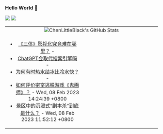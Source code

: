 ### Hello World 👋

[![](https://img.shields.io/badge/@ChenLittleBlack-1a6c81?style=flat&logo=java&logoColor=1a6c81&label=Java&colorA=ffffff)](https://www.java.com/)
[![](https://img.shields.io/badge/@ChenLittleBlack-41b883?style=flat&logo=vuedotjs&logoColor=41b883&label=Vue&colorA=ffffff)](https://cn.vuejs.org/)

<table>
<tr>
<td colspan="2" style="text-align: center;">
<img alt="ChenLittleBlack's GitHub Stats" src="https://github-readme-stats.vercel.app/api?username=ChenLittleBlack&show_icons=true&icon_color=CE1D2D&text_color=718096&bg_color=ffffff&hide_title=true" />
</td>
</tr>
<tr>
<td align="center" valign="middle">

<!-- START_SECTION:blog -->
* <a href='http://www.zhihu.com/question/403175211/answer/2884898489?utm_campaign=rss&utm_medium=rss&utm_source=rss&utm_content=title' target='_blank'>《三体》影视化究竟难在哪里？</a> - 
* <a href='http://zhuanlan.zhihu.com/p/589533490?utm_campaign=rss&utm_medium=rss&utm_source=rss&utm_content=title' target='_blank'>ChatGPT会取代搜索引擎吗</a> - 
* <a href='http://www.zhihu.com/question/19615651/answer/2473705747?utm_campaign=rss&utm_medium=rss&utm_source=rss&utm_content=title' target='_blank'>为何有时热水结冰比冷水快？</a> - 
* <a href='http://www.zhihu.com/question/576663604/answer/2882668454?utm_campaign=rss&utm_medium=rss&utm_source=rss&utm_content=title' target='_blank'>如何评价密室逃脱游戏《鬼画师》？</a> - Wed, 08 Feb 2023 14:24:39 +0800
* <a href='http://www.zhihu.com/question/582176803/answer/2881624655?utm_campaign=rss&utm_medium=rss&utm_source=rss&utm_content=title' target='_blank'>景区中的沉浸式“剧本杀”到底是什么？</a> - Wed, 08 Feb 2023 11:52:12 +0800
<!-- END_SECTION:blog -->

</td>
<td valign="middle" width="50%">

<!-- START_SECTION:douban -->

<!-- END_SECTION:douban -->

</td>
</tr>
</table>
